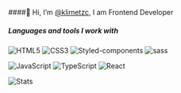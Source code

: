####👋 Hi, I’m [@klimetzc](https://t.me/klimetzc), I am Frontend Developer

<!-- <img src="images/file_type_html_icon_130541.svg" width="50px"> -->

##### Languages and tools I work with

![HTML5](https://img.shields.io/badge/html5-%23E34F26.svg?style=for-the-badge&logo=html5&logoColor=white) ![CSS3](https://img.shields.io/badge/css3-%231572B6.svg?style=for-the-badge&logo=css3&logoColor=white) ![Styled-components](https://img.shields.io/badge/styled--components-DB7093?style=for-the-badge&logo=styled-components&logoColor=white) ![sass](https://img.shields.io/badge/Sass-CC6699?style=for-the-badge&logo=sass&logoColor=white)

![JavaScript](https://img.shields.io/badge/javascript-%23323330.svg?style=for-the-badge&logo=javascript&logoColor=%23F7DF1E) ![TypeScript](https://img.shields.io/badge/TypeScript-007ACC?style=for-the-badge&logo=typescript&logoColor=white) ![React](https://img.shields.io/badge/React-20232A?style=for-the-badge&logo=react&logoColor=61DAFB)

<!-- Contact me
| [Telegram link](https://t.me/klimetzc) |
|---| -->

<!-- [![Top Langs](https://github-readme-stats.vercel.app/api/top-langs/?username=klimetzc&layout=compact)](https://github.com/anuraghazra/github-readme-stats) -->

<!-- ![MongoDB](https://img.shields.io/badge/MongoDB-4EA94B?style=for-the-badge&logo=mongodb&logoColor=white)
![PostgreSQL](https://img.shields.io/badge/PostgreSQL-316192?style=for-the-badge&logo=postgresql&logoColor=white)
![NestJs](https://img.shields.io/badge/nestjs-E0234E?style=for-the-badge&logo=nestjs&logoColor=white)
![Redux](https://img.shields.io/badge/Redux-593D88?style=for-the-badge&logo=redux&logoColor=white)
![Webpack](https://img.shields.io/badge/Webpack-8DD6F9?style=for-the-badge&logo=Webpack&logoColor=white) -->

![Stats](https://github-profile-summary-cards.vercel.app/api/cards/profile-details?username=klimetzc&theme=default)

<!-- ![Kek](https://activity-graph.herokuapp.com/graph?username=klimetzc&theme=xcode) -->
<!-- ![lang](https://github-readme-stats.vercel.app/api/top-langs/?username=klimetzc) -->

<!-- ![hits](https://hits.seeyoufarm.com/api/count/incr/badge.svg?url=https%3A%2F%2Fgithub.com%2Fklimetzc1212%2Fhit-counter) -->

<!-- ![Metrics](/metrics.plugin.languages.svg)
 -->
